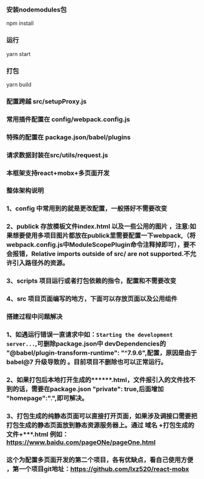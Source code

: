  
### 安装nodemodules包
npm install 
### 运行
yarn start 
### 打包
yarn build

### 配置跨越 src/setupProxy.js 
### 常用插件配置在 config/webpack.config.js
### 特殊的配置在 package.json/babel/plugins
### 请求数据封装在src/utils/request.js

### 本框架支持react+mobx+多页面开发 



### 整体架构说明
### 1、config  中常用到的就是更改配置，一般搭好不需要改变
### 2、publick 存放模板文件index.html 以及一些公用的图片 ，注意:如果想要使用多项目图片都放在publick里需要配置一下webpack,（将webpack.config.js中ModuleScopePlugin命令注释掉即可），要不会报错，Relative imports outside of src/ are not supported.不允许引入路径外的资源。
### 3、scripts  项目运行或者打包依赖的指令，配置和不需要改变
### 4、src  项目页面编写的地方，下面可以存放页面以及公用组件


### 搭建过程中问题解决

###  1、如遇运行错误一直请求中如：`Starting the development server...`,可删除package.json中 devDependencies的 "@babel/plugin-transform-runtime": "^7.9.6",配置，原因是由于 babel@7 升级导致的 。目前项目不删除也可以正常运行。

### 2、如果打包后本地打开生成的******.html，文件报引入的文件找不到的话，需要在package.json    "private": true,后面增加 "homepage":".",即可解决。

 ### 3、打包生成的纯静态页面可以直接打开页面，如果涉及调接口需要把打包生成的静态页面放到静态资源服务器上。通过  域名 +打包生成的文件+***.html 例如：https://www.baidu.com/pageONe/pageOne.html


 ### 这个为配置多页面开发的第二个项目，各有优缺点，看自己使用方便 ，第一个项目git地址：https://github.com/lxz520/react-mobx 
